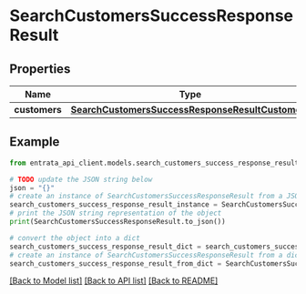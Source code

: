 # SearchCustomersSuccessResponseResult


## Properties

Name | Type | Description | Notes
------------ | ------------- | ------------- | -------------
**customers** | [**SearchCustomersSuccessResponseResultCustomers**](SearchCustomersSuccessResponseResultCustomers.md) |  | 

## Example

```python
from entrata_api_client.models.search_customers_success_response_result import SearchCustomersSuccessResponseResult

# TODO update the JSON string below
json = "{}"
# create an instance of SearchCustomersSuccessResponseResult from a JSON string
search_customers_success_response_result_instance = SearchCustomersSuccessResponseResult.from_json(json)
# print the JSON string representation of the object
print(SearchCustomersSuccessResponseResult.to_json())

# convert the object into a dict
search_customers_success_response_result_dict = search_customers_success_response_result_instance.to_dict()
# create an instance of SearchCustomersSuccessResponseResult from a dict
search_customers_success_response_result_from_dict = SearchCustomersSuccessResponseResult.from_dict(search_customers_success_response_result_dict)
```
[[Back to Model list]](../README.md#documentation-for-models) [[Back to API list]](../README.md#documentation-for-api-endpoints) [[Back to README]](../README.md)



